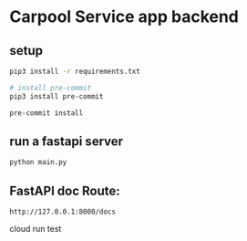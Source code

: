# Carpool Service app backend
## setup
```bash
pip3 install -r requirements.txt

# install pre-commit
pip3 install pre-commit

pre-commit install
```
## run a fastapi server
```bash
python main.py
```

## FastAPI doc Route:
```
http://127.0.0.1:8000/docs
```

cloud run test